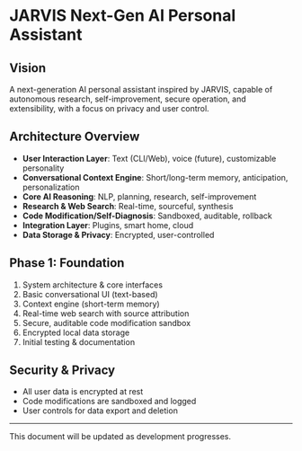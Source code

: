 # JARVIS Next-Gen AI Personal Assistant

## Vision
A next-generation AI personal assistant inspired by JARVIS, capable of autonomous research, self-improvement, secure operation, and extensibility, with a focus on privacy and user control.

## Architecture Overview
- **User Interaction Layer**: Text (CLI/Web), voice (future), customizable personality
- **Conversational Context Engine**: Short/long-term memory, anticipation, personalization
- **Core AI Reasoning**: NLP, planning, research, self-improvement
- **Research & Web Search**: Real-time, sourceful, synthesis
- **Code Modification/Self-Diagnosis**: Sandboxed, auditable, rollback
- **Integration Layer**: Plugins, smart home, cloud
- **Data Storage & Privacy**: Encrypted, user-controlled

## Phase 1: Foundation
1. System architecture & core interfaces
2. Basic conversational UI (text-based)
3. Context engine (short-term memory)
4. Real-time web search with source attribution
5. Secure, auditable code modification sandbox
6. Encrypted local data storage
7. Initial testing & documentation

## Security & Privacy
- All user data is encrypted at rest
- Code modifications are sandboxed and logged
- User controls for data export and deletion

---

This document will be updated as development progresses.